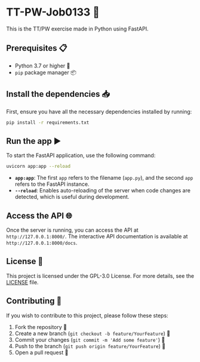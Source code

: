# TT-PW-Job0133 🚀

This is the TT/PW exercise made in Python using FastAPI.

## Prerequisites 📋

- Python 3.7 or higher 🐍
- `pip` package manager 📦

## Install the dependencies 📥

First, ensure you have all the necessary dependencies installed by running:

```bash
pip install -r requirements.txt
```

## Run the app ▶️

To start the FastAPI application, use the following command:

```bash
uvicorn app:app --reload
```

- **`app:app`**: The first `app` refers to the filename (`app.py`), and the second `app` refers to the FastAPI instance.
- **`--reload`**: Enables auto-reloading of the server when code changes are detected, which is useful during development.

## Access the API 🌐

Once the server is running, you can access the API at `http://127.0.0.1:8000/`. The interactive API documentation is available at `http://127.0.0.1:8000/docs`.

## License 📜

This project is licensed under the GPL-3.0 License. For more details, see the [LICENSE](LICENSE) file.

## Contributing 🤝

If you wish to contribute to this project, please follow these steps:

1. Fork the repository 🍴
2. Create a new branch (`git checkout -b feature/YourFeature`) 🌿
3. Commit your changes (`git commit -m 'Add some feature'`) 💾
4. Push to the branch (`git push origin feature/YourFeature`) 🚀
5. Open a pull request 🔄
